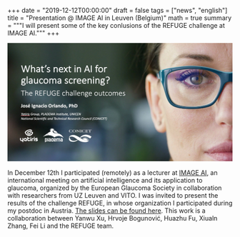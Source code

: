 +++
date = "2019-12-12T00:00:00"
draft = false
tags = ["news", "english"]
title = "Presentation @ IMAGE AI in Leuven (Belgium)"
math = true
summary = """I will present some of the key conlusions of the REFUGE challenge at IMAGE AI."""
+++

!["What's next in AI for glaucoma screening? The REFUGE challenge outcomes"](/img/headers/presentation_image_ai.jpeg)

In December 12th I participated (remotely) as a lecturer at [IMAGE AI](https://www.eugs.org/newsletter/newsletter-2019-11/IMAGE_AI.htm), an international meeting on artificial intelligence and its application to glaucoma, organized by the European Glaucoma Society in collaboration with researchers from UZ Leuven and VITO. I was invited to present the results of the challenge REFUGE, in whose organization I participated during my postdoc in Austria. [The slides can be found here](https://ignaciorlando.github.io/data/ImageAI2019_alternative.pptx). This work is a collaboration between Yanwu Xu, Hrvoje Bogunović, Huazhu Fu, Xiualn Zhang, Fei Li and the REFUGE team.